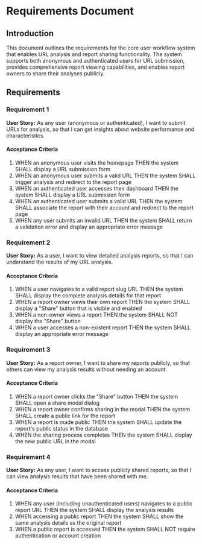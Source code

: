# Requirements Document

## Introduction

This document outlines the requirements for the core user workflow system that enables URL analysis and report sharing functionality. The system supports both anonymous and authenticated users for URL submission, provides comprehensive report viewing capabilities, and enables report owners to share their analyses publicly.

## Requirements

### Requirement 1

**User Story:** As any user (anonymous or authenticated), I want to submit URLs for analysis, so that I can get insights about website performance and characteristics.

#### Acceptance Criteria

1. WHEN an anonymous user visits the homepage THEN the system SHALL display a URL submission form
2. WHEN an anonymous user submits a valid URL THEN the system SHALL trigger analysis and redirect to the report page
3. WHEN an authenticated user accesses their dashboard THEN the system SHALL display a URL submission form
4. WHEN an authenticated user submits a valid URL THEN the system SHALL associate the report with their account and redirect to the report page
5. WHEN any user submits an invalid URL THEN the system SHALL return a validation error and display an appropriate error message

### Requirement 2

**User Story:** As a user, I want to view detailed analysis reports, so that I can understand the results of my URL analysis.

#### Acceptance Criteria

1. WHEN a user navigates to a valid report slug URL THEN the system SHALL display the complete analysis details for that report
2. WHEN a report owner views their own report THEN the system SHALL display a "Share" button that is visible and enabled
3. WHEN a non-owner views a report THEN the system SHALL NOT display the "Share" button
4. WHEN a user accesses a non-existent report THEN the system SHALL display an appropriate error message

### Requirement 3

**User Story:** As a report owner, I want to share my reports publicly, so that others can view my analysis results without needing an account.

#### Acceptance Criteria

1. WHEN a report owner clicks the "Share" button THEN the system SHALL open a share modal dialog
2. WHEN a report owner confirms sharing in the modal THEN the system SHALL create a public link for the report
3. WHEN a report is made public THEN the system SHALL update the report's public status in the database
4. WHEN the sharing process completes THEN the system SHALL display the new public URL in the modal

### Requirement 4

**User Story:** As any user, I want to access publicly shared reports, so that I can view analysis results that have been shared with me.

#### Acceptance Criteria

1. WHEN any user (including unauthenticated users) navigates to a public report URL THEN the system SHALL display the analysis results
2. WHEN accessing a public report THEN the system SHALL show the same analysis details as the original report
3. WHEN a public report is accessed THEN the system SHALL NOT require authentication or account creation